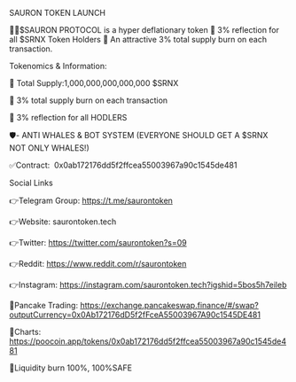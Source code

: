 SAURON TOKEN LAUNCH 

🚀🚀$SAURON PROTOCOL is a hyper deflationary token
🎁 3% reflection for all $SRNX Token Holders
🎁 An attractive 3% total supply burn on each transaction. 

Tokenomics & Information: 

📌 Total Supply:1,000,000,000,000,000 $SRNX

📌 3% total supply burn on each transaction

📌 3% reflection for all HODLERS

🛡- ANTI WHALES & BOT SYSTEM (EVERYONE SHOULD GET A $SRNX  NOT ONLY WHALES!)


✅Contract:  0x0ab172176dd5f2ffcea55003967a90c1545de481 

Social Links 

👉Telegram Group: https://t.me/saurontoken

👉Website: saurontoken.tech

👉Twitter: https://twitter.com/saurontoken?s=09

👉Reddit: https://www.reddit.com/r/saurontoken

👉Instagram: https://instagram.com/saurontoken.tech?igshid=5bos5h7eileb 

🔸Pancake Trading: https://exchange.pancakeswap.finance/#/swap?outputCurrency=0x0Ab172176dD5f2fFceA55003967A90c1545DE481

🔸Charts: https://poocoin.app/tokens/0x0ab172176dd5f2ffcea55003967a90c1545de481 

🔸Liquidity burn 100%, 100%SAFE
